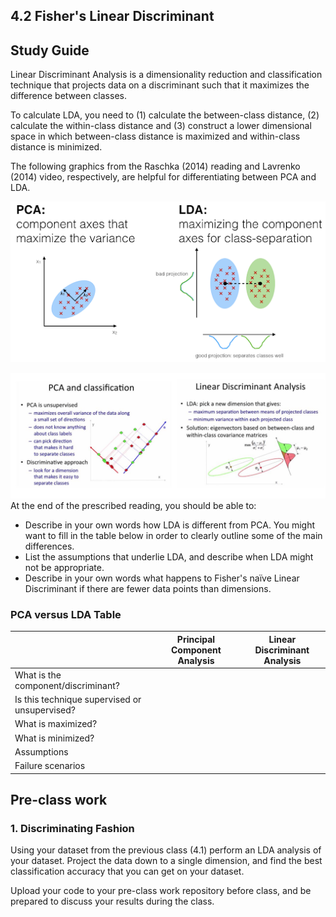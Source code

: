 ## 4.2 Fisher's Linear Discriminant

## Study Guide

Linear Discriminant Analysis is a dimensionality reduction and classification technique that projects data on a discriminant such that it maximizes the difference between classes. 

To calculate LDA, you need to (1) calculate the between-class distance, (2) calculate the within-class distance and (3) construct a lower dimensional space in which between-class distance is maximized and within-class distance is minimized.

The following graphics from the Raschka (2014) reading and Lavrenko (2014) video, respectively, are helpful for differentiating between PCA and LDA.

![pca_vs_lda_raschka](pca_lda_raschka.png)

![pca_vs_lda_lavrenko](pca_lda_lavrenko.JPG)At the end of the prescribed reading, you should be able to:

- Describe in your own words how LDA is different from PCA. You might want to fill in the table below in order to clearly outline some of the main differences.
- List the assumptions that underlie LDA, and describe when LDA might not be appropriate.
- Describe in your own words what happens to Fisher's naïve Linear Discriminant if there are fewer data points than dimensions.

### PCA versus LDA Table

|                                               | Principal Component Analysis | Linear Discriminant Analysis |
| --------------------------------------------- | ---------------------------- | ---------------------------- |
| What is the component/discriminant?           |                              |                              |
| Is this technique supervised or unsupervised? |                              |                              |
| What is maximized?                            |                              |                              |
| What is minimized?                            |                              |                              |
| Assumptions                                   |                              |                              |
| Failure scenarios                             |                              |                              |



## Pre-class work

### 1. Discriminating Fashion

Using your dataset from the previous class (4.1) perform an LDA analysis of your dataset. Project the data down to a single dimension, and find the best classification accuracy that you can get on your dataset.

Upload your code to your pre-class work repository before class, and be prepared to discuss your results during the class.